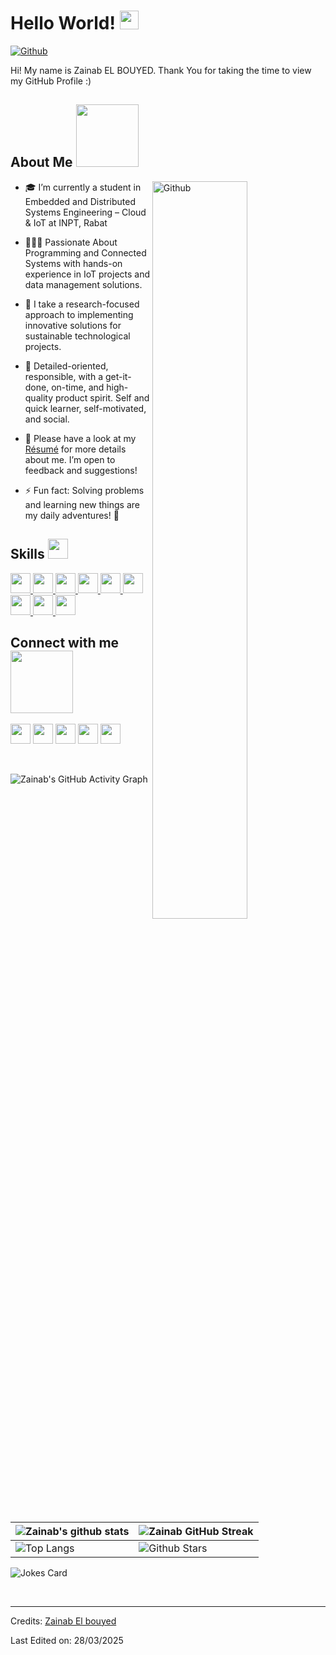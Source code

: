 
<h1> Hello World! <img src="https://raw.githubusercontent.com/MartinHeinz/MartinHeinz/master/wave.gif" width="30px"> </h1>
<p align="center">
</p>
<p> <a href="https://github.com/ZainabElbouyed"><img src="https://img.shields.io/github/followers/Aditya664?label=Follow&amp;style=social" alt="Github"></a></p>
<div size="20px"> Hi! My name is Zainab EL BOUYED. Thank You for taking the time to view my GitHub Profile :)
</div>
<h2> About Me <img src="https://media0.giphy.com/media/KDDpcKigbfFpnejZs6/giphy.gif?cid=ecf05e47oy6f4zjs8g1qoiystc56cu7r9tb8a1fe76e05oty&amp;rid=giphy.gif" width="100px"></h2>
<img width="55%" align="right" alt="Github" src="https://raw.githubusercontent.com/onimur/.github/master/.resources/git-header.svg">
<ul>
<li>
<p>🎓 I’m currently a student in Embedded and Distributed Systems Engineering – Cloud &amp; IoT at INPT, Rabat</p>
</li>
<li>
<p>👨🏻‍💻 Passionate About Programming and Connected Systems with hands-on experience in IoT projects and data management solutions.</p>
</li>
<li>
<p>👯 I take a research-focused approach to implementing innovative solutions for sustainable technological projects.</p>
</li>
<li>
<p>💬 Detailed-oriented, responsible, with a get-it-done, on-time, and high-quality product spirit. Self and quick learner, self-motivated, and social.</p>
</li>
<li>
<p>📄 Please have a look at my <a href="CV Ang.pdf">Résumé</a> for more details about me. I’m open to feedback and suggestions!</p>
<li>
<p>⚡ Fun fact: Solving problems and learning new things are my daily adventures! 🚀</p>
</li>
</ul>
<h2> Skills <img src="https://media2.giphy.com/media/QssGEmpkyEOhBCb7e1/giphy.gif?cid=ecf05e47a0n3gi1bfqntqmob8g9aid1oyj2wr3ds3mg700bl&amp;rid=giphy.gif" width="32px"> </h2>
<a href="https://github.com/Aditya664?tab=repositories&amp;q=&amp;type=&amp;language=python&amp;sort="> <img width="32px" src="https://raw.githubusercontent.com/rahulbanerjee26/githubAboutMeGenerator/main/icons/python.svg"> </a>
<a href="https://github.com/Aditya664?tab=repositories&amp;q=&amp;type=&amp;language=c&amp;sort="> <img width="32px" src="https://raw.githubusercontent.com/rahulbanerjee26/githubAboutMeGenerator/main/icons/c.svg"> </a>
<a href="https://github.com/Aditya664?tab=repositories&amp;q=&amp;type=&amp;language=cpp&amp;sort="> <img width="32px" src="https://raw.githubusercontent.com/rahulbanerjee26/githubAboutMeGenerator/main/icons/cpp.svg"> </a>
<a href="https://github.com/Aditya664?tab=repositories&amp;q=&amp;type=&amp;language=mysql&amp;sort="> <img width="32px" src="https://raw.githubusercontent.com/rahulbanerjee26/githubAboutMeGenerator/main/icons/mysql.svg"> </a>
<a href="https://github.com/Aditya664?tab=repositories&amp;q=&amp;type=&amp;language=javascript&amp;sort="> <img width="32px" src="https://raw.githubusercontent.com/rahulbanerjee26/githubAboutMeGenerator/main/icons/javascript.svg"> </a>
<a href="https://github.com/Aditya664?tab=repositories&amp;q=&amp;type=&amp;language=html&amp;sort="> <img width="32px" src="https://raw.githubusercontent.com/rahulbanerjee26/githubAboutMeGenerator/main/icons/html.svg"> </a>
<a href="https://github.com/Aditya664?tab=repositories&amp;q=&amp;type=&amp;language=css&amp;sort="> <img width="32px" src="https://raw.githubusercontent.com/rahulbanerjee26/githubAboutMeGenerator/main/icons/css.svg"> </a>
<a href="https://github.com/Aditya664?tab=repositories&amp;q=&amp;type=&amp;language=bootstrap&amp;sort="> <img width="32px" src="https://raw.githubusercontent.com/rahulbanerjee26/githubAboutMeGenerator/main/icons/bootstrap.svg"> </a>
<a href="https://github.com/Aditya664?tab=repositories&amp;q=&amp;type=&amp;language=linux&amp;sort="> <img width="32px" src="https://raw.githubusercontent.com/rahulbanerjee26/githubAboutMeGenerator/main/icons/linux.svg"> </a>
<h2> Connect with me <img src="https://raw.githubusercontent.com/ShahriarShafin/ShahriarShafin/main/Assets/handshake.gif" width="100px"> </h2>
<a href="https://www.linkedin.com/in/zainab-el-bouyed-b60a79330?utm_source=share&amp;utm_campaign=share_via&amp;utm_content=profile&amp;utm_medium=android_app"> <img width="32px" align="center" src="https://raw.githubusercontent.com/rahulbanerjee26/githubAboutMeGenerator/main/icons/linked-in-alt.svg"></a> 
<a href="https://www.instagram.com/zainab._.elb?igsh=MXQzN3B6cjk2ZTQ1MQ=="> <img width="32px" align="center" src="https://raw.githubusercontent.com/rahulbanerjee26/githubAboutMeGenerator/main/icons/instagram.svg"></a> 
<a href="mailto:zelbouyed@gmail.com"> <img width="32px" align="center" src="https://raw.githubusercontent.com/simple-icons/simple-icons/master/icons/gmail.svg"></a> 
<a href="https://zainabelbouyed.github.io/Mon-portfolio/"> <img width="32px" align="center" src="https://raw.githubusercontent.com/rahulbanerjee26/githubAboutMeGenerator/main/icons/portfolio.png"></a> 
<a href="https://github.com/ZainabElbouyed"> <img width="32px" align="center" src="https://raw.githubusercontent.com/rahulbanerjee26/githubAboutMeGenerator/main/icons/github.svg"></a>
<br>
<br>
  <br>
<p><img src="https://activity-graph.herokuapp.com/graph?username=ZainabElbouyed&amp;theme=tokyonight" alt="Zainab's GitHub Activity Graph"></a></p>













<table><thead><tr><th><img src="https://github-readme-stats.vercel.app/api?username=ZainabElbouyed&amp;show_icons=true&amp;theme=tokyonight" alt="Zainab's github stats"></th><th><img src="https://github-readme-streak-stats.herokuapp.com/?user=ZainabElbouyed&amp;theme=tokyonight" alt="Zainab GitHub Streak"></th></tr></thead><tbody><tr><td><img src="https://github-readme-stats.vercel.app/api/top-langs/?username=ZainabElbouyed&amp;theme=tokyonight" alt="Top Langs"></td><td><img src="https://github-readme-stats.vercel.app/api?username=ZainabElbouyed&amp;show_icons=true&amp;locale=en&amp;count_private=true&amp;hide_rank=true&amp;custom_title=My%20GitHub%20Stats&amp;disable_animations=true&amp;theme=tokyonight" alt="Github Stars"></td></tr></tbody></table>
<p><img src="https://readme-jokes.vercel.app/api?theme=tokyonight" alt="Jokes Card"></p>
<br>
<hr>
<p>Credits: <a href="https://github.com/ZainabElbouyed">Zainab El bouyed</a></p>
<p>Last Edited on: 28/03/2025</p> 
